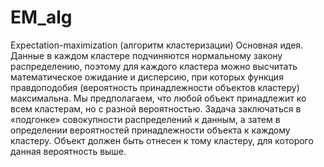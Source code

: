 # EM_alg
Expectation-maximization (алгоритм кластеризации)
Основная идея.
Данные в каждом кластере подчиняются нормальному закону распределению, поэтому для каждого кластера можно высчитать математическое ожидание и дисперсию, при которых функция правдоподобия (вероятность принадлежности объектов кластеру) максимальна. 
Мы предполагаем, что любой объект принадлежит ко всем кластерам, но с разной вероятностью. Задача заключаться в «подгонке» совокупности распределений к данным, а затем в определении вероятностей принадлежности объекта к каждому кластеру. Объект должен быть отнесен к тому кластеру, для которого данная вероятность выше. 
